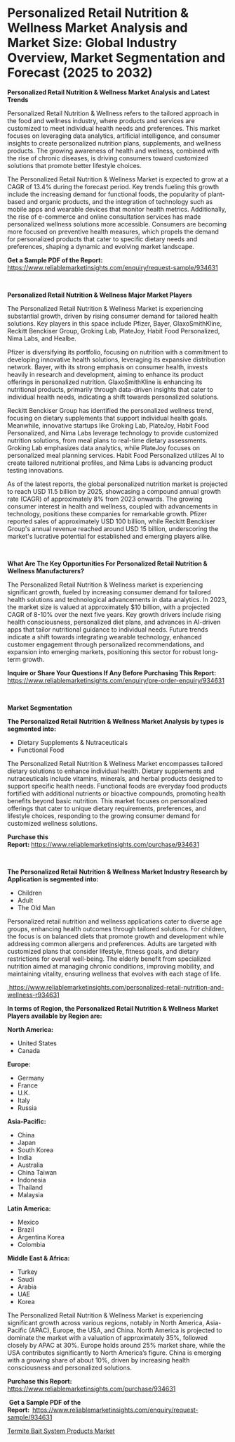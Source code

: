 <p><h1>Personalized Retail Nutrition & Wellness Market Analysis and Market Size: Global Industry Overview, Market Segmentation and Forecast (2025 to 2032)</h1></p><p><strong>Personalized Retail Nutrition & Wellness Market Analysis and Latest Trends</strong></p>
<p><p>Personalized Retail Nutrition & Wellness refers to the tailored approach in the food and wellness industry, where products and services are customized to meet individual health needs and preferences. This market focuses on leveraging data analytics, artificial intelligence, and consumer insights to create personalized nutrition plans, supplements, and wellness products. The growing awareness of health and wellness, combined with the rise of chronic diseases, is driving consumers toward customized solutions that promote better lifestyle choices.</p><p>The Personalized Retail Nutrition & Wellness Market is expected to grow at a CAGR of 13.4% during the forecast period. Key trends fueling this growth include the increasing demand for functional foods, the popularity of plant-based and organic products, and the integration of technology such as mobile apps and wearable devices that monitor health metrics. Additionally, the rise of e-commerce and online consultation services has made personalized wellness solutions more accessible. Consumers are becoming more focused on preventive health measures, which propels the demand for personalized products that cater to specific dietary needs and preferences, shaping a dynamic and evolving market landscape.</p></p>
<p><strong>Get a Sample PDF of the Report:&nbsp;</strong> <a href="https://www.reliablemarketinsights.com/enquiry/request-sample/934631?utm_campaign=3033&utm_medium=2&utm_source=Github&utm_content=ia&utm_term=07032025&utm_id=personalized-retail-nutrition-wellness">https://www.reliablemarketinsights.com/enquiry/request-sample/934631</a></p>
<p>&nbsp;</p>
<p><strong>Personalized Retail Nutrition & Wellness Major Market Players</strong></p>
<p><p>The Personalized Retail Nutrition & Wellness Market is experiencing substantial growth, driven by rising consumer demand for tailored health solutions. Key players in this space include Pfizer, Bayer, GlaxoSmithKline, Reckitt Benckiser Group, Groking Lab, PlateJoy, Habit Food Personalized, Nima Labs, and Healbe.</p><p>Pfizer is diversifying its portfolio, focusing on nutrition with a commitment to developing innovative health solutions, leveraging its expansive distribution network. Bayer, with its strong emphasis on consumer health, invests heavily in research and development, aiming to enhance its product offerings in personalized nutrition. GlaxoSmithKline is enhancing its nutritional products, primarily through data-driven insights that cater to individual health needs, indicating a shift towards personalized solutions.</p><p>Reckitt Benckiser Group has identified the personalized wellness trend, focusing on dietary supplements that support individual health goals. Meanwhile, innovative startups like Groking Lab, PlateJoy, Habit Food Personalized, and Nima Labs leverage technology to provide customized nutrition solutions, from meal plans to real-time dietary assessments. Groking Lab emphasizes data analytics, while PlateJoy focuses on personalized meal planning services. Habit Food Personalized utilizes AI to create tailored nutritional profiles, and Nima Labs is advancing product testing innovations.</p><p>As of the latest reports, the global personalized nutrition market is projected to reach USD 11.5 billion by 2025, showcasing a compound annual growth rate (CAGR) of approximately 8% from 2023 onwards. The growing consumer interest in health and wellness, coupled with advancements in technology, positions these companies for remarkable growth. Pfizer reported sales of approximately USD 100 billion, while Reckitt Benckiser Group's annual revenue reached around USD 15 billion, underscoring the market's lucrative potential for established and emerging players alike.</p></p>
<p>&nbsp;</p>
<p><strong>What Are The Key Opportunities For Personalized Retail Nutrition & Wellness Manufacturers?</strong></p>
<p><p>The Personalized Retail Nutrition & Wellness market is experiencing significant growth, fueled by increasing consumer demand for tailored health solutions and technological advancements in data analytics. In 2023, the market size is valued at approximately $10 billion, with a projected CAGR of 8-10% over the next five years. Key growth drivers include rising health consciousness, personalized diet plans, and advances in AI-driven apps that tailor nutritional guidance to individual needs. Future trends indicate a shift towards integrating wearable technology, enhanced customer engagement through personalized recommendations, and expansion into emerging markets, positioning this sector for robust long-term growth.</p></p>
<p><strong>Inquire or Share Your Questions If Any Before Purchasing This Report:</strong> <a href="https://www.reliablemarketinsights.com/enquiry/pre-order-enquiry/934631?utm_campaign=3033&utm_medium=2&utm_source=Github&utm_content=ia&utm_term=07032025&utm_id=personalized-retail-nutrition-wellness">https://www.reliablemarketinsights.com/enquiry/pre-order-enquiry/934631</a></p>
<p>&nbsp;</p>
<p><strong>Market Segmentation</strong></p>
<p><strong>The Personalized Retail Nutrition & Wellness Market Analysis by types is segmented into:</strong></p>
<p><ul><li>Dietary Supplements & Nutraceuticals</li><li>Functional Food</li></ul></p>
<p><p>The Personalized Retail Nutrition & Wellness Market encompasses tailored dietary solutions to enhance individual health. Dietary supplements and nutraceuticals include vitamins, minerals, and herbal products designed to support specific health needs. Functional foods are everyday food products fortified with additional nutrients or bioactive compounds, promoting health benefits beyond basic nutrition. This market focuses on personalized offerings that cater to unique dietary requirements, preferences, and lifestyle choices, responding to the growing consumer demand for customized wellness solutions.</p></p>
<p><strong>Purchase this Report:&nbsp;</strong><a href="https://www.reliablemarketinsights.com/purchase/934631?utm_campaign=3033&utm_medium=2&utm_source=Github&utm_content=ia&utm_term=07032025&utm_id=personalized-retail-nutrition-wellness">https://www.reliablemarketinsights.com/purchase/934631</a></p>
<p>&nbsp;</p>
<p><strong>The Personalized Retail Nutrition & Wellness Market Industry Research by Application is segmented into:</strong></p>
<p><ul><li>Children</li><li>Adult</li><li>The Old Man</li></ul></p>
<p><p>Personalized retail nutrition and wellness applications cater to diverse age groups, enhancing health outcomes through tailored solutions. For children, the focus is on balanced diets that promote growth and development while addressing common allergens and preferences. Adults are targeted with customized plans that consider lifestyle, fitness goals, and dietary restrictions for overall well-being. The elderly benefit from specialized nutrition aimed at managing chronic conditions, improving mobility, and maintaining vitality, ensuring wellness that evolves with each stage of life.</p></p>
<p><a href="https://www.reliablemarketinsights.com/personalized-retail-nutrition-and-wellness-r934631?utm_campaign=3033&utm_medium=2&utm_source=Github&utm_content=ia&utm_term=07032025&utm_id=personalized-retail-nutrition-wellness">&nbsp;https://www.reliablemarketinsights.com/personalized-retail-nutrition-and-wellness-r934631</a></p>
<p><strong>In terms of Region, the Personalized Retail Nutrition & Wellness Market Players available by Region are:</strong></p>
<p>
    <p> <strong> North America: </strong>
        <ul>
            <li>United States</li>
            <li>Canada</li>
        </ul>
        </p> 
    <p> <strong> Europe: </strong>
        <ul>
            <li>Germany</li>
            <li>France</li>
            <li>U.K.</li>
            <li>Italy</li>
            <li>Russia</li>
        </ul>
        </p> 
    <p> <strong> Asia-Pacific: </strong>
        <ul>
            <li>China</li>
            <li>Japan</li>
            <li>South Korea</li>
            <li>India</li>
            <li>Australia</li>
            <li>China Taiwan</li>
            <li>Indonesia</li>
            <li>Thailand</li>
            <li>Malaysia</li>
        </ul>
        </p> 
    <p> <strong> Latin America: </strong>
        <ul>
            <li>Mexico</li>
            <li>Brazil</li>
            <li>Argentina Korea</li>
            <li>Colombia</li>
        </ul>
        </p> 
    <p> <strong> Middle East & Africa: </strong>
        <ul>
            <li>Turkey</li>
            <li>Saudi</li>
            <li>Arabia</li>
            <li>UAE</li>
            <li>Korea</li>
        </ul>
    </p>
    </p>
<p><p>The Personalized Retail Nutrition & Wellness Market is experiencing significant growth across various regions, notably in North America, Asia-Pacific (APAC), Europe, the USA, and China. North America is projected to dominate the market with a valuation of approximately 35%, followed closely by APAC at 30%. Europe holds around 25% market share, while the USA contributes significantly to North America’s figure. China is emerging with a growing share of about 10%, driven by increasing health consciousness and personalized solutions.</p></p>
<p><strong>Purchase this Report: </strong><a href="https://www.reliablemarketinsights.com/purchase/934631?utm_campaign=3033&utm_medium=2&utm_source=Github&utm_content=ia&utm_term=07032025&utm_id=personalized-retail-nutrition-wellness">https://www.reliablemarketinsights.com/purchase/934631</a></p>
<p>&nbsp;<strong>Get a Sample PDF of the Report:&nbsp;&nbsp;</strong><a href="https://www.reliablemarketinsights.com/enquiry/request-sample/934631?utm_campaign=3033&utm_medium=2&utm_source=Github&utm_content=ia&utm_term=07032025&utm_id=personalized-retail-nutrition-wellness">https://www.reliablemarketinsights.com/enquiry/request-sample/934631</a></p>
<p><strong></strong></p>
<p><p><a href="https://github.com/voetzeszuh/Market-Research-Report-List-1/blob/main/termite-bait-system-products-market.md?utm_campaign=3033&utm_medium=2&utm_source=Github&utm_content=ia&utm_term=07032025&utm_id=personalized-retail-nutrition-wellness">Termite Bait System Products Market</a></p></p>